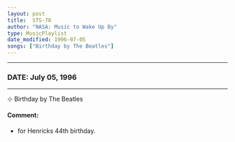 ```yaml
---
layout: post
title:  STS-78
author: "NASA: Music to Wake Up By"
type: MusicPlaylist
date_modified: 1996-07-05
songs: ["Birthday by The Beatles"]
---
```


----
### DATE: July 05, 1996
----
⊹ Birthday by The Beatles

#### Comment:
* for Henricks 44th birthday.



<br/>
<center>
	<a target="_blank"
	   href="https://twitter.com/intent/tweet?hashtags=Space,NASA,Playlist,NASAWakeupCalls,SpaceProgram&text={{ page.author}}, '{{ page.songs.first }}' {{ page.title }}, {{ page.date | date: '%B %d, %Y' }}. {{ site.url }}{{ page.url }}&via=nasawakeupcalls"><i class="fab fa-twitter" alt="Tweet this page" style="font-size: 1.3em;"></i></a>
	&nbsp; 	<i class="fas fa-user-astronaut" style="font-size: 1.5em;"></i> &nbsp;
    <a type="amzn" search="'Birthday by The Beatles'" category="popular music">
    <i class="fab fa-amazon" style="font-size: 1.3em;"></i></a>
</center>
